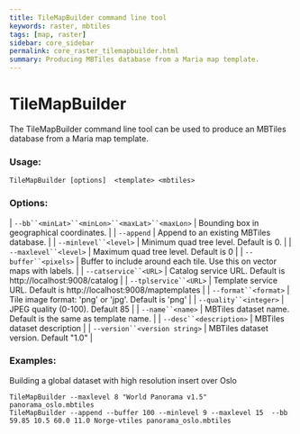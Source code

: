 ```yaml
---
title: TileMapBuilder command line tool
keywords: raster, mbtiles
tags: [map, raster]
sidebar: core_sidebar
permalink: core_raster_tilemapbuilder.html
summary: Producing MBTiles database from a Maria map template. 
---
```


# TileMapBuilder

The TileMapBuilder command line tool can be used to produce an MBTiles database from a Maria map template. 

### Usage:

    TileMapBuilder [options]  <template> <mbtiles>

### Options:

 | `--bb``<minLat>``<minLon>``<maxLat>``<maxLon>` | Bounding box in geographical coordinates.                                | 
 | `--append`                                 | Append to an existing MBTiles database.                                  | 
 | `--minlevel``<level>`                       | Minimum quad tree level. Default is 0.                                   | 
 | `--maxlevel``<level>`                       | Maximum quad tree level. Default is 0                                    | 
 | `--buffer``<pixels>`                        | Buffer to include around each tile. Use this on vector maps with labels. | 
 | `--catservice``<URL>`                       | Catalog service URL. Default is http://localhost:9008/catalog            | 
 | `--tplservice``<URL>`                       | Template service URL. Default is http://localhost:9008/maptemplates      | 
 | `--format``<format>`                        | Tile image format: 'png' or 'jpg'. Default is 'png'                      | 
 | `--quality``<integer>`                      | JPEG quality (0-100). Default 85                                         | 
 | `--name``<name>`                            | MBTiles dataset name. Default is the same as template name.              | 
 | `--desc``<description>`                     | MBTiles dataset description                                              | 
 | `--version``<version string>`               | MBTiles dataset version. Default "1.0"                                   | 

### Examples:

Building a global dataset with high resolution insert over Oslo

    TileMapBuilder --maxlevel 8 "World Panorama v1.5" panorama_oslo.mbtiles
    TileMapBuilder --append --buffer 100 --minlevel 9 --maxlevel 15  --bb 59.85 10.5 60.0 11.0 Norge-vtiles panorama_oslo.mbtiles

